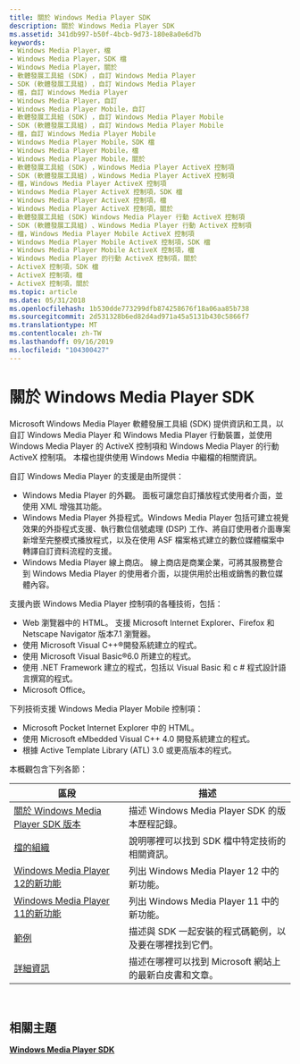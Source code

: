 ```yaml
---
title: 關於 Windows Media Player SDK
description: 關於 Windows Media Player SDK
ms.assetid: 341db997-b50f-4bcb-9d73-180e8a0e6d7b
keywords:
- Windows Media Player，檔
- Windows Media Player，SDK 檔
- Windows Media Player，關於
- 軟體發展工具組 (SDK) ，自訂 Windows Media Player
- SDK (軟體發展工具組) ，自訂 Windows Media Player
- 檔，自訂 Windows Media Player
- Windows Media Player，自訂
- Windows Media Player Mobile，自訂
- 軟體發展工具組 (SDK) ，自訂 Windows Media Player Mobile
- SDK (軟體發展工具組) ，自訂 Windows Media Player Mobile
- 檔，自訂 Windows Media Player Mobile
- Windows Media Player Mobile，SDK 檔
- Windows Media Player Mobile，檔
- Windows Media Player Mobile，關於
- 軟體發展工具組 (SDK) ，Windows Media Player ActiveX 控制項
- SDK (軟體發展工具組) ，Windows Media Player ActiveX 控制項
- 檔，Windows Media Player ActiveX 控制項
- Windows Media Player ActiveX 控制項，SDK 檔
- Windows Media Player ActiveX 控制項，檔
- Windows Media Player ActiveX 控制項，關於
- 軟體發展工具組 (SDK) Windows Media Player 行動 ActiveX 控制項
- SDK (軟體發展工具組) 、Windows Media Player 行動 ActiveX 控制項
- 檔，Windows Media Player Mobile ActiveX 控制項
- Windows Media Player Mobile ActiveX 控制項，SDK 檔
- Windows Media Player Mobile ActiveX 控制項，檔
- Windows Media Player 的行動 ActiveX 控制項，關於
- ActiveX 控制項，SDK 檔
- ActiveX 控制項，檔
- ActiveX 控制項，關於
ms.topic: article
ms.date: 05/31/2018
ms.openlocfilehash: 1b530dde773299dfb874258676f18a06aa85b738
ms.sourcegitcommit: 2d531328b6ed82d4ad971a45a5131b430c5866f7
ms.translationtype: MT
ms.contentlocale: zh-TW
ms.lasthandoff: 09/16/2019
ms.locfileid: "104300427"
---
```

# <a name="about-the-windows-media-player-sdk"></a>關於 Windows Media Player SDK

Microsoft Windows Media Player 軟體發展工具組 (SDK) 提供資訊和工具，以自訂 Windows Media Player 和 Windows Media Player 行動裝置，並使用 Windows Media Player 的 ActiveX 控制項和 Windows Media Player 的行動 ActiveX 控制項。 本檔也提供使用 Windows Media 中繼檔的相關資訊。

自訂 Windows Media Player 的支援是由所提供：

-   Windows Media Player 的外觀。 面板可讓您自訂播放程式使用者介面，並使用 XML 增強其功能。
-   Windows Media Player 外掛程式。Windows Media Player 包括可建立視覺效果的外掛程式支援、執行數位信號處理 (DSP) 工作、將自訂使用者介面專案新增至完整模式播放程式，以及在使用 ASF 檔案格式建立的數位媒體檔案中轉譯自訂資料流程的支援。
-   Windows Media Player 線上商店。 線上商店是商業企業，可將其服務整合到 Windows Media Player 的使用者介面，以提供用於出租或銷售的數位媒體內容。

支援內嵌 Windows Media Player 控制項的各種技術，包括：

-   Web 瀏覽器中的 HTML。 支援 Microsoft Internet Explorer、Firefox 和 Netscape Navigator 版本7.1 瀏覽器。
-   使用 Microsoft Visual C++®開發系統建立的程式。
-   使用 Microsoft Visual Basic®6.0 所建立的程式。
-   使用 .NET Framework 建立的程式，包括以 Visual Basic 和 c # 程式設計語言撰寫的程式。
-   Microsoft Office。

下列技術支援 Windows Media Player Mobile 控制項：

-   Microsoft Pocket Internet Explorer 中的 HTML。
-   使用 Microsoft eMbedded Visual C++ 4.0 開發系統建立的程式。
-   根據 Active Template Library (ATL) 3.0 或更高版本的程式。

本概觀包含下列各節：



| 區段                                                                                | 描述                                                                              |
|----------------------------------------------------------------------------------------|------------------------------------------------------------------------------------------|
| [關於 Windows Media Player SDK 版本](about-windows-media-player-sdk-versions.md) | 描述 Windows Media Player SDK 的版本歷程記錄。                           |
| [檔的組織](organization-of-the-documentation.md)             | 說明哪裡可以找到 SDK 檔中特定技術的相關資訊。 |
| [Windows Media Player 12的新功能](what-s-new-in-windows-media-player-12.md)     | 列出 Windows Media Player 12 中的新功能。                              |
| [Windows Media Player 11的新功能](what-was-new-in-windows-media-player-11.md) | 列出 Windows Media Player 11 中的新功能。                             |
| [範例](samples.md)                                                                 | 描述與 SDK 一起安裝的程式碼範例，以及要在哪裡找到它們。                |
| [詳細資訊](for-more-information.md)                                       | 描述在哪裡可以找到 Microsoft 網站上的最新白皮書和文章。   |



 

## <a name="related-topics"></a>相關主題

<dl> <dt>

[**Windows Media Player SDK**](windows-media-player-sdk.md)
</dt> </dl>

 

 




